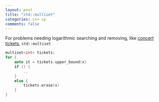 ```yaml
---
layout: post
title: "std::multiset"
categories: c++ cp
comments: false
---
```


For problems needing logarithmic searching and removing,
like [concert tickets](https://cses.fi/problemset/task/1091/),
`std::multiset`

```c++
multiset<int> tickets;
for {
    auto it = tickets.upper_bound(x)
    if () {
        ..
    }
    else {
        tickets.erase(x)
    }
}
```

